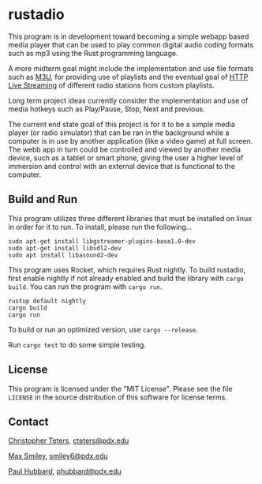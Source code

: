 # rustadio

This program is in development toward becoming a simple
webapp based media player that can be used to play common
digital audio coding formats such as mp3 using the Rust
programming language.

A more midterm goal might include the implementation
and use file formats such as [M3U](https://en.wikipedia.org/wiki/M3U), for providing use of
playlists and the eventual goal of [HTTP Live Streaming](https://en.wikipedia.org/wiki/HTTP_Live_Streaming)
of different radio stations from custom playlists.

Long term project ideas currently consider the
implementation and use of media hotkeys such as
Play/Pause, Stop, Next and previous.

The current end state goal of this project is for it to be
a simple media player (or radio simulator) that can be ran in the background
while a computer is in use by another application (like
a video game) at full screen. The webb app in turn could
be controlled and viewed by another media device, such as
a tablet or smart phone, giving the user a higher level
of immersion and control with an external device that is
functional to the computer.

## Build and Run
This program utilizes three different libraries that must 
be installed on linux in order for it to run. To install, 
please run the following...

    sudo apt-get install libgstreamer-plugins-base1.0-dev
    sudo apt-get install libsdl2-dev
    sudo apt install libasound2-dev

This program uses Rocket, which requires Rust nightly. To
build rustadio, first enable nightly if not already enabled
and build the library with `cargo build`. You can
run the program with `cargo run`.

    rustup default nightly
    cargo build
    cargo run

To build or run an optimized version, use `cargo --release`.

Run `cargo test` to do some simple testing.

## License

This program is licensed under the "MIT License".  Please
see the file `LICENSE` in the source distribution of this
software for license terms.

## Contact
[Christopher Teters](https://github.com/cteters),
cteters@pdx.edu

[Max Smiley](https://github.com/maxjaspersmiley),
smiley6@pdx.edu

[Paul Hubbard](https://github.com/phubbard67),
phubbard@pdx.edu
